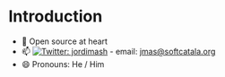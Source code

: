 # Introduction
  
  - 🔭 Open source at heart
  - 📫 [![Twitter: jordimash](https://img.shields.io/twitter/follow/jordimash?style=social)](https://twitter.com/jordimash) - email: jmas@softcatala.org
  - 😄 Pronouns: He / Him

##

<!--
**jordimas/jordimas** is a ✨ _special_ ✨ repository because its `README.md` (this file) appears on your GitHub profile.

Here are some ideas to get you started:

- 🔭 I’m currently working on ...
- 🌱 I’m currently learning ...
- 👯 I’m looking to collaborate on ...
- 🤔 I’m looking for help with ...
- 💬 Ask me about ...
- 📫 How to reach me: ...
- 😄 Pronouns: ...
- ⚡ Fun fact: ...
-->



